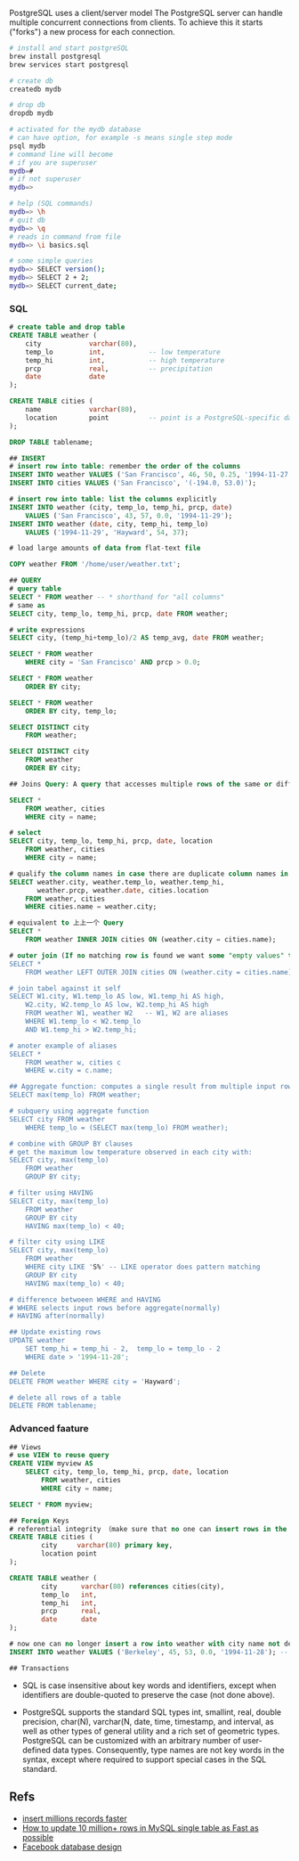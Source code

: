 PostgreSQL uses a client/server model
The PostgreSQL server can handle multiple concurrent connections from clients. To achieve this it starts ("forks") a new process for each connection.

```bash
# install and start postgreSQL
brew install postgresql
brew services start postgresql

# create db
createdb mydb

# drop db
dropdb mydb

# activated for the mydb database
# can have option, for example -s means single step mode
psql mydb
# command line will become
# if you are superuser
mydb=#
# if not superuser
mydb=>
```

```bash
# help (SQL commands)
mydb=> \h
# quit db
mydb=> \q
# reads in command from file
mydb=> \i basics.sql

# some simple queries
mydb=> SELECT version();
mydb=> SELECT 2 + 2;
mydb=> SELECT current_date;
```

### SQL

```sql
# create table and drop table
CREATE TABLE weather (
    city            varchar(80),
    temp_lo         int,           -- low temperature
    temp_hi         int,           -- high temperature
    prcp            real,          -- precipitation
    date            date
);

CREATE TABLE cities (
    name            varchar(80),
    location        point          -- point is a PostgreSQL-specific data type.
);

DROP TABLE tablename;

## INSERT
# insert row into table: remember the order of the columns
INSERT INTO weather VALUES ('San Francisco', 46, 50, 0.25, '1994-11-27');
INSERT INTO cities VALUES ('San Francisco', '(-194.0, 53.0)');

# insert row into table: list the columns explicitly
INSERT INTO weather (city, temp_lo, temp_hi, prcp, date)
    VALUES ('San Francisco', 43, 57, 0.0, '1994-11-29');
INSERT INTO weather (date, city, temp_hi, temp_lo)
    VALUES ('1994-11-29', 'Hayward', 54, 37);

# load large amounts of data from flat-text file

COPY weather FROM '/home/user/weather.txt';

## QUERY
# query table
SELECT * FROM weather -- * shorthand for "all columns"
# same as 
SELECT city, temp_lo, temp_hi, prcp, date FROM weather;

# write expressions
SELECT city, (temp_hi+temp_lo)/2 AS temp_avg, date FROM weather;

SELECT * FROM weather
    WHERE city = 'San Francisco' AND prcp > 0.0;

SELECT * FROM weather
    ORDER BY city;

SELECT * FROM weather
    ORDER BY city, temp_lo;

SELECT DISTINCT city
    FROM weather;

SELECT DISTINCT city
    FROM weather
    ORDER BY city;

## Joins Query: A query that accesses multiple rows of the same or different tables at one time is called a join query.

SELECT *
    FROM weather, cities
    WHERE city = name;

# select 
SELECT city, temp_lo, temp_hi, prcp, date, location
    FROM weather, cities
    WHERE city = name;

# qualify the column names in case there are duplicate column names in two tables 
SELECT weather.city, weather.temp_lo, weather.temp_hi,
       weather.prcp, weather.date, cities.location
    FROM weather, cities
    WHERE cities.name = weather.city;

# equivalent to 上上一个 Query
SELECT *
    FROM weather INNER JOIN cities ON (weather.city = cities.name);

# outer join (If no matching row is found we want some "empty values" to be substituted for the cities table's columns.)
SELECT *
    FROM weather LEFT OUTER JOIN cities ON (weather.city = cities.name);

# join tabel against it self
SELECT W1.city, W1.temp_lo AS low, W1.temp_hi AS high,
    W2.city, W2.temp_lo AS low, W2.temp_hi AS high
    FROM weather W1, weather W2   -- W1, W2 are aliases
    WHERE W1.temp_lo < W2.temp_lo
    AND W1.temp_hi > W2.temp_hi;

# anoter example of aliases
SELECT *
    FROM weather w, cities c
    WHERE w.city = c.name;

## Aggregate function: computes a single result from multiple input rows
SELECT max(temp_lo) FROM weather;

# subquery using aggregate function 
SELECT city FROM weather
    WHERE temp_lo = (SELECT max(temp_lo) FROM weather);

# combine with GROUP BY clauses
# get the maximum low temperature observed in each city with:
SELECT city, max(temp_lo)
    FROM weather
    GROUP BY city;

# filter using HAVING
SELECT city, max(temp_lo)
    FROM weather
    GROUP BY city
    HAVING max(temp_lo) < 40;

# filter city using LIKE
SELECT city, max(temp_lo)
    FROM weather
    WHERE city LIKE 'S%' -- LIKE operator does pattern matching
    GROUP BY city
    HAVING max(temp_lo) < 40;

# difference betwoeen WHERE and HAVING
# WHERE selects input rows before aggregate(normally)
# HAVING after(normally)

## Update existing rows
UPDATE weather
    SET temp_hi = temp_hi - 2,  temp_lo = temp_lo - 2
    WHERE date > '1994-11-28';

## Delete
DELETE FROM weather WHERE city = 'Hayward';

# delete all rows of a table
DELETE FROM tablename;
```

### Advanced faature

```sql
## Views
# use VIEW to reuse query
CREATE VIEW myview AS
    SELECT city, temp_lo, temp_hi, prcp, date, location
        FROM weather, cities
        WHERE city = name;

SELECT * FROM myview;

## Foreign Keys
# referential integrity （make sure that no one can insert rows in the weather table that do not have a matching entry in the cities table.）
CREATE TABLE cities (
        city     varchar(80) primary key,
        location point
);

CREATE TABLE weather (
        city      varchar(80) references cities(city),
        temp_lo   int,
        temp_hi   int,
        prcp      real,
        date      date
);

# now one can no longer insert a row into weather with city name not defined in tabel cities. 
INSERT INTO weather VALUES ('Berkeley', 45, 53, 0.0, '1994-11-28'); -- should fail

## Transactions

```




- SQL is case insensitive about key words and identifiers, except when identifiers are double-quoted to preserve the case (not done above).

- PostgreSQL supports the standard SQL types int, smallint, real, double precision, char(N), varchar(N, date, time, timestamp, and interval, as well as other types of general utility and a rich set of geometric types. PostgreSQL can be customized with an arbitrary number of user-defined data types. Consequently, type names are not key words in the syntax, except where required to support special cases in the SQL standard.

## Refs
- [insert millions records faster](https://stackoverflow.com/questions/19682414/how-can-mysql-insert-millions-records-faster)
- [How to update 10 million+ rows in MySQL single table as Fast as possible](https://dba.stackexchange.com/questions/119621/how-to-update-10-million-rows-in-mysql-single-table-as-fast-as-possible)
- [Facebook database design](https://stackoverflow.com/questions/1009025/facebook-database-design)